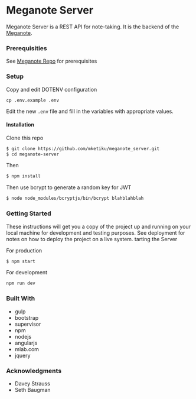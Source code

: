 # Meganote Server

Meganote Server is a REST API for note-taking. It is the backend of the [Meganote](https://github.com/mketiku/meganote).

### Prerequisities
See [Meganote Repo](https://github.com/mketiku/meganote) for prerequisites

### Setup
Copy and edit DOTENV configuration
```
cp .env.example .env
```
Edit the new `.env` file and fill in the variables with appropriate values.

#### Installation
Clone this repo
```sh
$ git clone https://github.com/mketiku/meganote_server.git 
$ cd meganote-server
```
Then
```sh
$ npm install 
```
Then use bcrypt to generate a random key for JWT
```sh
$ node node_modules/bcryptjs/bin/bcrypt blahblahblah
```
### Getting Started

These instructions will get you a copy of the project up and running on your local machine for development and testing purposes. See deployment for notes on how to deploy the project on a live system.
 tarting the Server

For production
```sh
$ npm start
```
For development
```sh
npm run dev 
```

### Built With
* gulp
* bootstrap
* supervisor
* npm
* nodejs
* angularjs
* mlab.com
* jquery

### Acknowledgments
* Davey Strauss 
* Seth Baugman 
